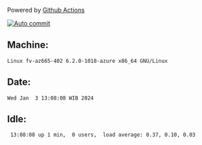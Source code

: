 Powered by [Github Actions](https://github.com/features/actions)

[![Auto commit](https://github.com/hiage/workstation/workflows/Auto%20commit/badge.svg)](https://github.com/hiage/workstation/actions?query=workflow%3A%22Auto+commit%22)

## Machine:
```
Linux fv-az665-402 6.2.0-1018-azure x86_64 GNU/Linux
```
## Date:
```
Wed Jan  3 13:08:08 WIB 2024
```
## Idle:
```
 13:08:08 up 1 min,  0 users,  load average: 0.37, 0.10, 0.03
```
